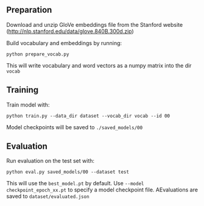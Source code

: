 
## Preparation

Download and unzip GloVe embeddings file from the Stanford website (http://nlp.stanford.edu/data/glove.840B.300d.zip)

Build vocabulary and embeddings by running:
```
python prepare_vocab.py
```

This will write vocabulary and word vectors as a numpy matrix into the dir `vocab`

## Training

Train model with:
```
python train.py --data_dir dataset --vocab_dir vocab --id 00
```

Model checkpoints will be saved to `./saved_models/00`

## Evaluation

Run evaluation on the test set with:
```
python eval.py saved_models/00 --dataset test
```

This will use the `best_model.pt` by default. Use `--model checkpoint_epoch_xx.pt` to specify a model checkpoint file.
AEvaluations are saved to `dataset/evaluated.json`
